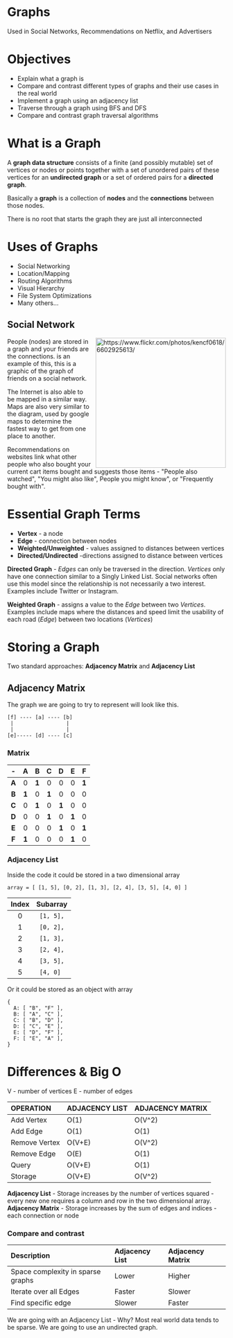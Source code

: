 # Graphs

Used in Social Networks, Recommendations on Netflix, and Advertisers

# Objectives

- Explain what a graph is
- Compare and contrast different types of graphs and their use cases in the real world
- Implement a graph using an adjacency list
- Traverse through a graph using BFS and DFS
- Compare and contrast graph traversal algorithms

# What is a Graph

A **graph data structure** consists of a finite (and possibly mutable) set of vertices or nodes or points together with a set of unordered pairs of these vertices for an **undirected graph** or a set of ordered pairs for a **directed graph**.

Basically a **graph** is a collection of **nodes** and the **connections** between those nodes.

There is no root that starts the graph they are just all interconnected

# Uses of Graphs

- Social Networking
- Location/Mapping
- Routing Algorithms
- Visual Hierarchy
- File System Optimizations
- Many others...

## Social Network

<img src="https://live.staticflickr.com/7011/6602925613_6616c8b1a3_b.jpg"
alt="https://www.flickr.com/photos/kencf0618/6602925613/"
style="display: block; margin-left: 10px; float: right; width: 300px"> People (nodes) are stored in a graph and your friends are the connections. is an example of this, this is a graphic of the graph of friends on a social network.

The Internet is also able to be mapped in a similar way. Maps are also very similar to the diagram, used by google maps to determine the fastest way to get from one place to another.

Recommendations on websites link what other people who also bought your current cart items bought and suggests those items - "People also watched", "You might also like", People you might know", or "Frequently bought with".

# Essential Graph Terms

- **Vertex** - a node
- **Edge** - connection between nodes
- **Weighted/Unweighted** - values assigned to distances between vertices
- **Directed/Undirected** -directions assigned to distance between vertices

**Directed Graph** - _Edges_ can only be traversed in the direction. _Vertices_ only have one connection similar to a Singly Linked List. Social networks often use this model since the relationship is not necessarily a two interest. Examples include Twitter or Instagram.

**Weighted Graph** - assigns a value to the _Edge_ between two _Vertices_. Examples include maps where the distances and speed limit the usability of each road (_Edge_) between two locations (_Vertices_)

# Storing a Graph

Two standard approaches: **Adjacency Matrix** and **Adjacency List**

## Adjacency Matrix

The graph we are going to try to represent will look like this.

```
[f] ---- [a] ---- [b]
 |                 |
 |                 |
[e]----- [d] ---- [c]
```

### Matrix

|   -   | **A** | **B** | **C** | **D** | **E** | **F** |
| :---: | :---: | :---: | :---: | :---: | :---: | :---: |
| **A** |   0   | **1** |   0   |   0   |   0   | **1** |
| **B** | **1** |   0   | **1** |   0   |   0   |   0   |
| **C** |   0   | **1** |   0   | **1** |   0   |   0   |
| **D** |   0   |   0   | **1** |   0   | **1** |   0   |
| **E** |   0   |   0   |   0   | **1** |   0   | **1** |
| **F** | **1** |   0   |   0   |   0   | **1** |   0   |

### Adjacency List

Inside the code it could be stored in a two dimensional array

`array = [ [1, 5], [0, 2], [1, 3], [2, 4], [3, 5], [4, 0] ]`

| Index | Subarray  |
| :---: | :-------: |
|   0   | `[1, 5],` |
|   1   | `[0, 2],` |
|   2   | `[1, 3],` |
|   3   | `[2, 4],` |
|   4   | `[3, 5],` |
|   5   | `[4, 0] ` |

Or it could be stored as an object with array

```
{
  A: [ "B", "F" ],
  B: [ "A", "C" ],
  C: [ "B", "D" ],
  D: [ "C", "E" ],
  E: [ "D", "F" ],
  F: [ "E", "A" ],
}
```

# Differences & Big O

V - number of vertices
E - number of edges

| **OPERATION** | **ADJACENCY LIST** | **ADJACENCY MATRIX** |
| :------------ | :----------------- | :------------------- |
| Add Vertex    | O(1)               | O(V^2)               |
| Add Edge      | O(1)               | O(1)                 |
| Remove Vertex | O(V+E)             | O(V^2)               |
| Remove Edge   | O(E)               | O(1)                 |
| Query         | O(V+E)             | O(1)                 |
| Storage       | O(V+E)             | O(V^2)               |

**Adjacency List** - Storage increases by the number of vertices squared - every new one requires a column and row in the two dimensional array.
**Adjacency Matrix** - Storage increases by the sum of edges and indices - each connection or node


### Compare and contrast
|Description|Adjacency List|Adjacency Matrix|
|:-|:-|:-|
|Space complexity in sparse graphs|Lower|Higher|
|Iterate over all Edges|Faster|Slower|
|Find specific edge|Slower|Faster

We are going with an Adjacency List - Why? Most real world data tends to be sparse.  We are going to use an undirected graph.

